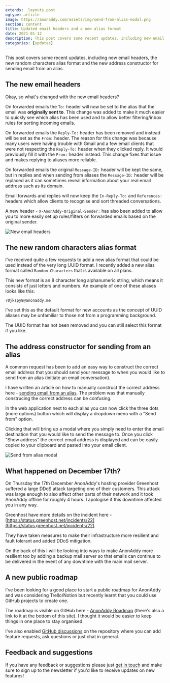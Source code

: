 ```yaml
---
extends: _layouts.post
ogtype: article
image: https://anonaddy.com/assets/img/send-from-alias-modal.png
section: content
title: Updated email headers and a new alias format
date: 2021-01-12
description: This post covers some recent updates, including new email headers, the new random characters alias format and the new email address constructor for sending from an alias.
categories: [updates]
---
```


This post covers some recent updates, including new email headers, the new random characters alias format and the new address constructor for sending email from an alias.

## The new email headers

Okay, so what's changed with the new email headers?

On forwarded emails the `To:` header will now be set to the alias that the email was **originally sent to**. This change was added to make it much easier to quickly see which alias has been used and to allow better filtering/inbox rules for sorting incoming emails.

On forwarded emails the `Reply-To:` header has been removed and instead will be set as the `From:` header. The reason for this change was because many users were having trouble with Gmail and a few email clients that were not respecting the `Reply-To:` header when they clicked reply. It would previously fill it with the `From:` header instead. This change fixes that issue and makes replying to aliases more reliable.

On forwarded emails the original `Message-ID:` header will be kept the same, but in replies and when sending from aliases the `Message-ID:` header will be replaced as it can sometimes reveal information about your real email address such as its domain.

Email forwards and replies will now keep the `In-Reply-To:` and `References:` headers which allow clients to recognise and sort threaded conversations.

A new header - `X-AnonAddy-Original-Sender:` has also been added to allow you to more easily set up rules/filters on forwarded emails based on the original sender.

<div class="flex justify-center">
  <img class="shadow" src="/assets/img/new-email-headers.jpg" alt="New email headers" title="New email headers">
</div>

## The new random characters alias format

I've received quite a few requests to add a new alias format that could be used instead of the very long UUID format. I recently added a new alias format called `Random Characters` that is available on all plans.

This new format is an 8 character long alphanumeric string, which means it consists of just letters and numbers. An example of one of these aliases looks like this:

`70jkspy8@anonaddy.me`

I've set this as the default format for new accounts as the concept of UUID aliases may be unfamiliar to those not from a programming background.

The UUID format has not been removed and you can still select this format if you like.

## The address constructor for sending from an alias

A common request has been to add an easy way to construct the correct email address that you should send your message to when you would like to send from an alias (initiate an email conversation).

I have written an article on how to manually construct the correct address here - [sending email from an alias](/help/sending-email-from-an-alias/). The problem was that manually construcing the correct address can be confusing.

In the web application next to each alias you can now click the three dots (more options) button which will display a dropdown menu with a "Send from" option.

Clicking that will bring up a modal where you simply need to enter the email destination that you would like to send the message to. Once you click "Show address" the correct email address is displayed and can be easily copied to your clipboard and pasted into your email client.

<div class="flex justify-center">
  <img class="shadow" src="/assets/img/send-from-alias-modal.png" alt="Send from alias modal" title="Send from alias modal">
</div>

## What happened on December 17th?

On Thursday the 17th December AnonAddy's hosting provider Greenhost suffered a large DDoS attack targeting one of their customers. This attack was large enough to also affect other parts of their network and it took AnonAddy offline for roughly 4 hours. I apologise if this downtime affected you in any way.

Greenhost have more details on the incident here - [https://status.greenhost.net/incidents/22](https://status.greenhost.net/incidents/22).

They have taken measures to make their infrastructure more resilient and fault tolerant and added DDoS mitigation.

On the back of this I will be looking into ways to make AnonAddy more resilient too by adding a backup mail server so that emails can continue to be delivered in the event of any downtime with the main mail server.

## A new public roadmap

I've been looking for a good place to start a public roadmap for AnonAddy and was considering Trello/Notion but recently learnt that you could use GitHub projects to create one.

The roadmap is visible on GitHub here - [AnonAddy Roadmap](https://github.com/anonaddy/anonaddy/projects/1) (there's also a link to it at the bottom of this site). I thought it would be easier to keep things in one place to stay organised.

I've also enabled [GitHub discussions](https://github.com/anonaddy/anonaddy/discussions) on the repository where you can add feature requests, ask questions or just chat in general.

## Feedback and suggestions

If you have any feedback or suggestions please just [get in touch](/contact/) and make sure to sign up to the newsletter if you'd like to receive updates on new features!
